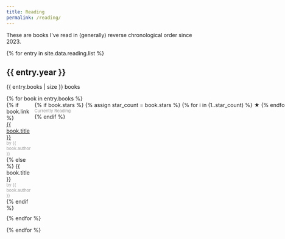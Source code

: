 ```yaml
---
title: Reading
permalink: /reading/
---
```


These are books I've read in (generally) reverse chronological order since 2023. 

<div>
{% for entry in site.data.reading.list %}
    <div>
        <h2>{{ entry.year }}</h2>
        <p>{{ entry.books | size }} books</p>
        <ul style="list-style-type: none; padding: 0;">
            {% for book in entry.books %}
                <li style="display: grid; grid-template-columns: auto min-content; gap: 10px; align-items: start; margin-bottom: 10px;">
                    <div>
                        {% if book.link %}
                            <a href="/{{ book.link }}" rel="nofollow noopener" style="{% if book.stars == 5 %}font-weight: bold;{% endif %} text-decoration: none; display: block;">
                                {{ book.title }}
                            </a>
                            <span style="display: block; font-size: 0.8em; color: #999;">by {{ book.author }}</span>
                        {% else %}
                            <span style="{% if book.stars == 5 %}font-weight: bold;{% endif %} display: block;">{{ book.title }}</span>
                            <span style="display: block; font-size: 0.8em; color: #999;">by {{ book.author }}</span>
                        {% endif %}
                    </div>
                    <span style="white-space: nowrap; color: {% if book.stars == 5 %}gold{% else %}black{% endif %};">
                        {% if book.stars %}
                            {% assign star_count = book.stars %}
                            {% for i in (1..star_count) %}
                                ★
                            {% endfor %}
                        {% else %}
                            <span style="display: block; font-size: 0.8em; color: #999;">Currently Reading</span>
                        {% endif %}
                    </span>
                </li>
            {% endfor %}
        </ul>
    </div>
{% endfor %}
</div>
